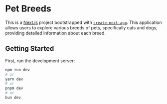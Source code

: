 # Pet Breeds

This is a [Next.js](https://nextjs.org/) project bootstrapped with [`create-next-app`](https://github.com/vercel/next.js/tree/canary/packages/create-next-app). This application allows users to explore various breeds of pets, specifically cats and dogs, providing detailed information about each breed.



## Getting Started

First, run the development server:

```bash
npm run dev
# or
yarn dev
# or
pnpm dev
# or
bun dev
